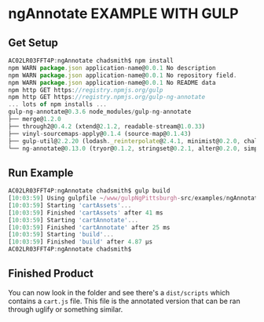 ngAnnotate EXAMPLE WITH GULP
===========

## Get Setup
``` javascript
AC02LR03FFT4P:ngAnnotate chadsmith$ npm install
npm WARN package.json application-name@0.0.1 No description
npm WARN package.json application-name@0.0.1 No repository field.
npm WARN package.json application-name@0.0.1 No README data
npm http GET https://registry.npmjs.org/gulp
npm http GET https://registry.npmjs.org/gulp-ng-annotate
... lots of npm installs ...
gulp-ng-annotate@0.3.6 node_modules/gulp-ng-annotate
├── merge@1.2.0
├── through2@0.4.2 (xtend@2.1.2, readable-stream@1.0.33)
├── vinyl-sourcemaps-apply@0.1.4 (source-map@0.1.43)
├── gulp-util@2.2.20 (lodash._reinterpolate@2.4.1, minimist@0.2.0, chalk@0.5.1, vinyl@0.2.3, dateformat@1.0.11, lodash.template@2.4.1, through2@0.5.1, multipipe@0.1.2)
└── ng-annotate@0.13.0 (tryor@0.1.2, stringset@0.2.1, alter@0.2.0, simple-is@0.2.0, stable@0.1.5, stringmap@0.2.2, simple-fmt@0.1.0, convert-source-map@0.4.1, ordered-ast-traverse@0.1.1, optimist@0.6.1, source-map@0.1.43, esprima@1.2.5, acorn@0.9.0)
```

## Run Example
``` javascript
AC02LR03FFT4P:ngAnnotate chadsmith$ gulp build
[10:03:59] Using gulpfile ~/www/gulpNgPittsburgh-src/examples/ngAnnotate/gulpfile.js
[10:03:59] Starting 'cartAssets'...
[10:03:59] Finished 'cartAssets' after 41 ms
[10:03:59] Starting 'cartAnnotate'...
[10:03:59] Finished 'cartAnnotate' after 25 ms
[10:03:59] Starting 'build'...
[10:03:59] Finished 'build' after 4.87 μs
AC02LR03FFT4P:ngAnnotate chadsmith$
```

## Finished Product
You can now look in the folder and see there's a ``` dist/scripts ``` which contains a ```cart.js``` file. This file is the annotated version that can be ran through uglify or something similar.